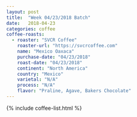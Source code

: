 ```yaml
---
layout: post
title:  "Week 04/23/2018 Batch"
date:   2018-04-23
categories: coffee
coffee-roasts:
  - roaster: "SVCR Coffee"
    roaster-url: "https://svcrcoffee.com"
    name: "Mexico Oaxaca"
    purchase-date: "04/23/2018"
    roast-date: "04/23/2018"
    continent: "North America"
    country: "Mexico"
    varietal: "N/A"
    process: "N/A"
    flavor: "Praline, Agave, Bakers Chocolate"
---
```


{% include coffee-list.html %}

